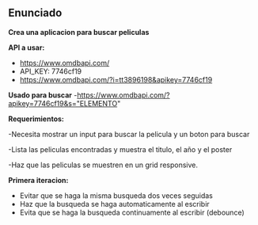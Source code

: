 ## Enunciado

**Crea una aplicacion para buscar peliculas**

**API a usar:**

- https://www.omdbapi.com/
- API_KEY: 7746cf19
- https://www.omdbapi.com/?i=tt3896198&apikey=7746cf19


**Usado para buscar**
-https://www.omdbapi.com/?apikey=7746cf19&s="ELEMENTO"

**Requerimientos:**

-Necesita mostrar un input para buscar la pelicula y un boton para buscar

-Lista las peliculas encontradas y muestra el titulo, el año y el poster

-Haz que las peliculas se muestren en un grid responsive.

**Primera iteracion:**

- Evitar que se haga la misma busqueda dos veces seguidas
- Haz que la busqueda se haga automaticamente al escribir
- Evita que se haga la busqueda continuamente al escribir (debounce)
